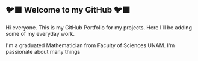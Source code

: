 ## 🐦‍⬛ Welcome to my GitHub 🐦‍⬛

Hi everyone. This is my GitHub Portfolio for my projects. Here I´ll be adding some of my everyday work. 

I'm a graduated Mathematician from Faculty of Sciences UNAM. I'm passionate about many things 

<!--
**AuriRaven/AuriRaven** is a ✨ _special_ ✨ repository because its `README.md` (this file) appears on your GitHub profile.

Here are some ideas to get you started:

- 🔭 I’m currently working on ...
- 🌱 I’m currently learning ...
- 👯 I’m looking to collaborate on ...
- 🤔 I’m looking for help with ...
- 💬 Ask me about ...
- 📫 How to reach me: ...
- 😄 Pronouns: ...
- ⚡ Fun fact: ...
-->
